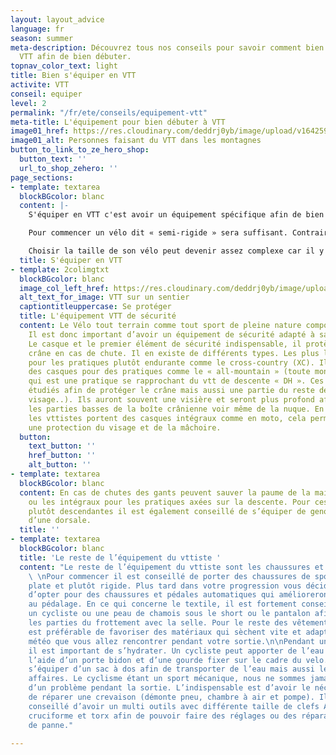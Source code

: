 ```yaml
---
layout: layout_advice
language: fr
season: summer
meta-description: Découvrez tous nos conseils pour savoir comment bien s'équiper à
  VTT afin de bien débuter.
topnav_color_text: light
title: Bien s'équiper en VTT
activite: VTT
conseil: equiper
level: 2
permalink: "/fr/ete/conseils/equipement-vtt"
meta-title: L'équipement pour bien débuter à VTT
image01_href: https://res.cloudinary.com/deddrj0yb/image/upload/v1642592264/website/summer/lachlan-cruickshank-S9v_EPJfGys-unsplash_b5jpdh.jpg
image01_alt: Personnes faisant du VTT dans les montagnes
button_to_link_to_ze_hero_shop:
  button_text: ''
  url_to_shop_zehero: ''
page_sections:
- template: textarea
  blockBGcolor: blanc
  content: |-
    S'équiper en VTT c'est avoir un équipement spécifique afin de bien rouler et de profiter des sentiers. Découvrez nos différents conseils afin de comprendre tout l'équipement de l'activité de VTT.

    Pour commencer un vélo dit « semi-rigide » sera suffisant. Contrairement à un vélo tout suspendu qui pourra peut-être vous intéresser plus tard dans votre progression. En tout terrain nous devons avoir un bon contrôle de l’engin et notamment de la vitesse. Pour cela il existe des systèmes de freinage à disque et hydraulique. D’autre part un VTT polyvalent doit pouvoir gravir des montées avant de redescendre, c’est pour cela qu’il faut choisir correctement le système de transmission (dérailleur). Aujourd’hui il existe une multitude de tailles de transmission, en VTT il faut au minimum 10 vitesses, souvent démultiplié par 2 à 3 des plateaux. Sur des transmissions haut de gamme nous trouverons des systèmes à 12 vitesses sans démultiplication (plateaux).

    Choisir la taille de son vélo peut devenir assez complexe car il y a des tailles de cadre mais aussi des tailles de roues. Pour les enfants on parle en pouce (taille des roues) 20’ 1m10/1m30, 24’ 1m30 et plus. Ensuite on passe sur les vélos adultes nous retrouvons les tailles XS 1m40/50, S 1m50/70, M 1m70/80, L 1m80/90, XL 1m90 et plus. Le mieux reste de tester le vélo afin de choisir. Le réglage de selle est à faire de manière à l’avoir à hauteur de hanche ou de façon à avoir la jambe pratiquement tendue lorsqu’une des pédales est dans sa position la plus basse. Sur les VTT modernes nous avons également le choix entre deux tailles de roue 27,5’ et 29’. (Pour faire simple le 27.5 est plus maniable que le 29. Le 29 lui est plus roulant et plus stable)
  title: S'équiper en VTT
- template: 2colimgtxt
  blockBGcolor: blanc
  image_col_left_href: https://res.cloudinary.com/deddrj0yb/image/upload/v1642592263/website/summer/eberhard-grossgasteiger-8lDkmXnKo7s-unsplash_wfd3xp.jpg
  alt_text_for_image: VTT sur un sentier
  captiontitleuppercase: Se protéger
  title: L'équipement VTT de sécurité
  content: Le Vélo tout terrain comme tout sport de pleine nature comporte des risques.
    Il est donc important d’avoir un équipement de sécurité adapté à sa pratique.
    Le casque et le premier élément de sécurité indispensable, il protègera votre
    crâne en cas de chute. Il en existe de différents types. Les plus légers et minimaliste
    pour les pratiques plutôt endurante comme le cross-country (XC). Il existe également
    des casques pour des pratiques comme le « all-mountain » (toute montagne) ou l’enduro
    qui est une pratique se rapprochant du vtt de descente « DH ». Ces dernier son
    étudiés afin de protéger le crâne mais aussi une partie du reste de la tête (oreille,
    visage..). Ils auront souvent une visière et seront plus profond afin de protéger
    les parties basses de la boîte crânienne voir même de la nuque. En Down-hill (DH)
    les vttistes portent des casques intégraux comme en moto, cela permet d’avoir
    une protection du visage et de la mâchoire.
  button:
    text_button: ''
    href_button: ''
    alt_button: ''
- template: textarea
  blockBGcolor: blanc
  content: En cas de chutes des gants peuvent sauver la paume de la main. Les mitaines
    ou les intégraux pour les pratiques axées sur la descente. Pour ces pratiques
    plutôt descendantes il est également conseillé de s’équiper de genouillères et
    d’une dorsale.
  title: ''
- template: textarea
  blockBGcolor: blanc
  title: 'Le reste de l’équipement du vttiste '
  content: "Le reste de l’équipement du vttiste sont les chaussures et le textile.
    \ \nPour commencer il est conseillé de porter des chaussures de sport à semelle
    plate et plutôt rigide. Plus tard dans votre progression vous déciderez peut-être
    d’opter pour des chaussures et pédales automatiques qui amélioreront votre rendement
    au pédalage. En ce qui concerne le textile, il est fortement conseillé de porter
    un cycliste ou une peau de chamois sous le short ou le pantalon afin de protéger
    les parties du frottement avec la selle. Pour le reste des vêtements portés, il
    est préférable de favoriser des matériaux qui sèchent vite et adapté aux conditions
    météo que vous allez rencontrer pendant votre sortie.\n\nPendant un effort physique
    il est important de s’hydrater. Un cycliste peut apporter de l’eau avec lui à
    l’aide d’un porte bidon et d’une gourde fixer sur le cadre du velo. Il peut également
    s’équiper d’un sac à dos afin de transporter de l’eau mais aussi le reste de ses
    affaires. Le cyclisme étant un sport mécanique, nous ne sommes jamais à l’abri
    d’un problème pendant la sortie. L’indispensable est d’avoir le nécessaire afin
    de réparer une crevaison (démonte pneu, chambre à air et pompe). Il fortement
    conseillé d’avoir un multi outils avec différente taille de clefs Allen et même
    cruciforme et torx afin de pouvoir faire des réglages ou des réparations en cas
    de panne."

---
```

